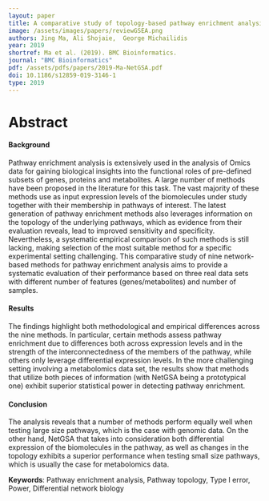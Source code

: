 ```yaml
---
layout: paper
title: A comparative study of topology-based pathway enrichment analysis methods
image: /assets/images/papers/reviewGSEA.png
authors: Jing Ma, Ali Shojaie,  George Michailidis 
year: 2019
shortref: Ma et al. (2019). BMC Bioinformatics.
journal: "BMC Bioinformatics"
pdf: /assets/pdfs/papers/2019-Ma-NetGSA.pdf 
doi: 10.1186/s12859-019-3146-1
type: 2019
---
```


# Abstract


#### Background

Pathway enrichment analysis is extensively used in the analysis of Omics data for gaining biological insights into the functional roles of pre-defined subsets of genes, proteins and metabolites. A large number of methods have been proposed in the literature for this task. The vast majority of these methods use as input expression levels of the biomolecules under study together with their membership in pathways of interest. The latest generation of pathway enrichment methods also leverages information on the topology of the underlying pathways, which as evidence from their evaluation reveals, lead to improved sensitivity and specificity. Nevertheless, a systematic empirical comparison of such methods is still lacking, making selection of the most suitable method for a specific experimental setting challenging. This comparative study of nine network-based methods for pathway enrichment analysis aims to provide a systematic evaluation of their performance based on three real data sets with different number of features (genes/metabolites) and number of samples. 

#### Results

The findings highlight both methodological and empirical differences across the nine methods. In particular, certain methods assess pathway enrichment due to differences both across expression levels and in the strength of the interconnectedness of the members of the pathway, while others only leverage differential expression levels. In the more challenging setting involving a metabolomics data set, the results show that methods that utilize both pieces of information (with NetGSA being a prototypical one) exhibit superior statistical power in detecting pathway enrichment. 

#### Conclusion

The analysis reveals that a number of methods perform equally well when testing large size pathways, which is the case with genomic data. On the other hand, NetGSA that takes into consideration both differential expression of the biomolecules in the pathway, as well as changes in the topology exhibits a superior performance when testing small size pathways, which is usually the case for metabolomics data.

**Keywords**: Pathway enrichment analysis, Pathway topology, Type I error, Power, Differential network biology

